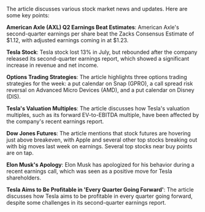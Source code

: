 The article discusses various stock market news and updates. Here are some key points:

**American Axle (AXL) Q2 Earnings Beat Estimates**: American Axle's second-quarter earnings per share beat the Zacks Consensus Estimate of $1.12, with adjusted earnings coming in at $1.23.

**Tesla Stock**: Tesla stock lost 13% in July, but rebounded after the company released its second-quarter earnings report, which showed a significant increase in revenue and net income.

**Options Trading Strategies**: The article highlights three options trading strategies for the week: a put calendar on Snap (GPRO), a call spread risk reversal on Advanced Micro Devices (AMD), and a put calendar on Disney (DIS).

**Tesla's Valuation Multiples**: The article discusses how Tesla's valuation multiples, such as its forward EV-to-EBITDA multiple, have been affected by the company's recent earnings report.

**Dow Jones Futures**: The article mentions that stock futures are hovering just above breakeven, with Apple and several other top stocks breaking out with big moves last week on earnings. Several top stocks near buy points are on tap.

**Elon Musk's Apology**: Elon Musk has apologized for his behavior during a recent earnings call, which was seen as a positive move for Tesla shareholders.

**Tesla Aims to Be Profitable in 'Every Quarter Going Forward'**: The article discusses how Tesla aims to be profitable in every quarter going forward, despite some challenges in its second-quarter earnings report.